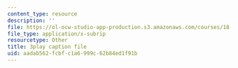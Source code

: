 ```yaml
---
content_type: resource
description: ''
file: https://ol-ocw-studio-app-production.s3.amazonaws.com/courses/18-01sc-single-variable-calculus-fall-2010/aadab562fcbfc1a6999c62b84ed1f91b_JXPe2J069c.srt
file_type: application/x-subrip
resourcetype: Other
title: 3play caption file
uid: aadab562-fcbf-c1a6-999c-62b84ed1f91b
---
```

